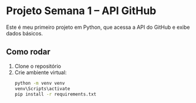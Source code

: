 # Projeto Semana 1 – API GitHub

Este é meu primeiro projeto em Python, que acessa a API do GitHub e exibe dados básicos.

## Como rodar
1. Clone o repositório
2. Crie ambiente virtual:
   ```bash
   python -m venv venv
   venv\Scripts\activate
   pip install -r requirements.txt


